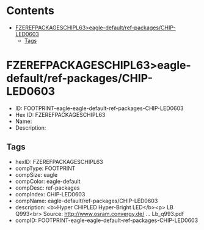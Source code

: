 



Contents
========

* [FZEREFPACKAGESCHIPL63>eagle-default/ref-packages/CHIP-LED0603](#fzerefpackageschipl63eagle-defaultref-packageschip-led0603)
	* [Tags](#tags)

# FZEREFPACKAGESCHIPL63>eagle-default/ref-packages/CHIP-LED0603

- ID: FOOTPRINT-eagle-eagle-default-ref-packages-CHIP-LED0603
- Hex ID: FZEREFPACKAGESCHIPL63
- Name: 
- Description: 

## Tags

- hexID: FZEREFPACKAGESCHIPL63
- oompType: FOOTPRINT
- oompSize: eagle
- oompColor: eagle-default
- oompDesc: ref-packages
- oompIndex: CHIP-LED0603
- oompName: eagle-default/ref-packages/CHIP-LED0603
- description: &lt;b&gt;Hyper CHIPLED Hyper-Bright LED&lt;/b&gt;&lt;p&gt;&#xD;
LB Q993&lt;br&gt;&#xD;
Source: http://www.osram.convergy.de/ ... Lb_q993.pdf
- oompID: FOOTPRINT-eagle-eagle-default-ref-packages-CHIP-LED0603
